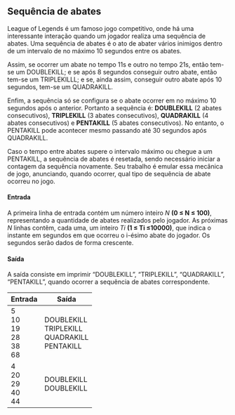 ## Sequência de abates

League of Legends é um famoso jogo competitivo, onde há uma interessante interação
quando um jogador realiza uma sequência de abates. Uma sequência de abates é o ato de
abater vários inimigos dentro de um intervalo de no máximo 10 segundos entre os abates.

Assim, se ocorrer um abate no tempo 11s e outro no tempo 21s, então tem-se um
DOUBLEKILL; e se após 8 segundos conseguir outro abate, então tem-se um TRIPLEKILLL; e se,
ainda assim, conseguir outro abate após 10 segundos, tem-se um QUADRAKILL.

Enfim, a sequência só se configura se o abate ocorrer em no máximo 10
segundos após o anterior. Portanto a sequência é: **DOUBLEKILL** (2 abates
consecutivos), **TRIPLEKILL** (3 abates consecutivos), **QUADRAKILL** (4 abates
consecutivos) e **PENTAKILL** (5 abates consecutivos). No entanto, o PENTAKILL
pode acontecer mesmo passando até 30 segundos após QUADRAKILL.

Caso o tempo entre abates supere o intervalo máximo ou chegue a um
PENTAKILL, a sequência de abates é resetada, sendo necessário iniciar a
contagem da sequência novamente. Seu trabalho é emular essa mecânica de
jogo, anunciando, quando ocorrer, qual tipo de sequência de abate ocorreu no
jogo.

#### Entrada
A primeira linha de entrada contém um número inteiro *N* **(0 ≤ N ≤ 100)**,
representando a quantidade de abates realizados pelo jogador. As próximas *N* linhas
contêm, cada uma, um inteiro *Ti* **(1 ≤ Ti ≤10000)**, que indica o instante em segundos
em que ocorreu o i-ésimo abate do jogador. Os segundos serão dados de forma crescente.

#### Saída
A saída consiste em imprimir “DOUBLEKILL”, “TRIPLEKILL”, “QUADRAKILL”,
“PENTAKILL”, quando ocorrer a sequência de abates correspondente.

| Entrada | Saída |
| --- | --- |
| 5 <br> 10 <br> 19 <br> 28 <br> 38 <br> 68 | DOUBLEKILL <br> TRIPLEKILL <br> QUADRAKILL <br> PENTAKILL |
| 4 <br> 20 <br> 29 <br> 40 <br> 44 | DOUBLEKILL <br> DOUBLEKILL |